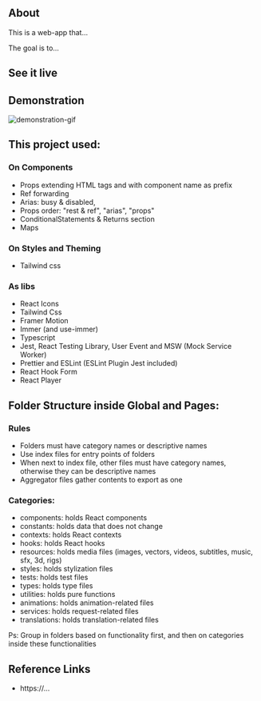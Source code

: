 ## About

This is a web-app that...

The goal is to...

## See it live

<!-- http://WixeI.github.io/focus-parkour -->

## Demonstration

![demonstration-gif](./demonstration.gif)

## This project used:

### On Components

- Props extending HTML tags and with component name as prefix
- Ref forwarding
- Arias: busy & disabled,
- Props order: "rest & ref", "arias", "props"
- ConditionalStatements & Returns section
- Maps

### On Styles and Theming

- Tailwind css

### As libs

- React Icons
- Tailwind Css
- Framer Motion
- Immer (and use-immer)
- Typescript
- Jest, React Testing Library, User Event and MSW (Mock Service Worker)
- Prettier and ESLint (ESLint Plugin Jest included)
- React Hook Form
- React Player

## Folder Structure inside Global and Pages:

### Rules

- Folders must have category names or descriptive names
- Use index files for entry points of folders
- When next to index file, other files must have category names, otherwise they can be descriptive names
- Aggregator files gather contents to export as one

### Categories:

- components: holds React components
- constants: holds data that does not change
- contexts: holds React contexts
- hooks: holds React hooks
- resources: holds media files (images, vectors, videos, subtitles, music, sfx, 3d, rigs)
- styles: holds stylization files
- tests: holds test files
- types: holds type files
- utilities: holds pure functions
- animations: holds animation-related files
- services: holds request-related files
- translations: holds translation-related files

Ps: Group in folders based on functionality first, and then on categories inside these functionalities

## Reference Links

- https://...
